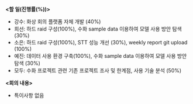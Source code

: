 **<할 일(진행률(%))>**

* 강수: 화상 회의 플랫폼 자체 개발 (40%)
* 희선: 하드 raid 구성(100%), 수화 sample data 이용하여 모델 사용 방안 탐색 (30%)
* 소은: 하드 raid 구성(100%), STT 성능 개선 (30%), weekly report git upload (100%)
* 예진: 데이터 사용 환경 구축(100%), 수화 sample data 이용하여 모델 사용 방안 탐색 (30%)
* 모두: 수화 프로젝트 관련 기존 프로젝트 조사 및 한계점, 사용 기술 분석 (50%)





**<회의 내용>**

* 특이사항 없음
